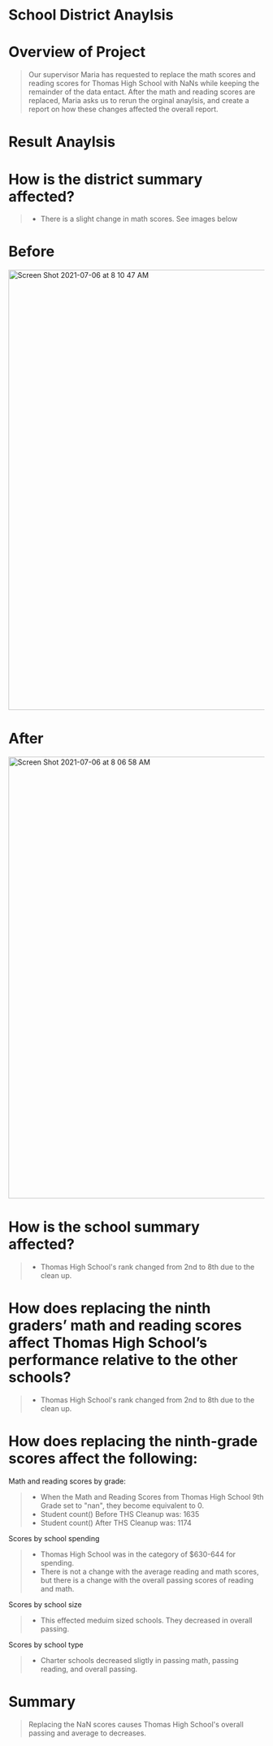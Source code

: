 # School District Anaylsis

# Overview of Project
>Our supervisor Maria has requested to replace the math scores and reading scores for Thomas High School with NaNs while keeping the remainder of the data entact. After the math and reading scores are replaced, Maria asks us to rerun the orginal anaylsis, and create a report on how these changes affected the overall report. 

# Result Anaylsis 

# How is the district summary affected?
> - There is a slight change in math scores. See images below
# Before

<img width="867" alt="Screen Shot 2021-07-06 at 8 10 47 AM" src="https://user-images.githubusercontent.com/85529665/124605601-b4062f00-de31-11eb-9a1c-951d530a1fb1.png">

# After

<img width="870" alt="Screen Shot 2021-07-06 at 8 06 58 AM" src="https://user-images.githubusercontent.com/85529665/124605091-304c4280-de31-11eb-8550-abc6c70029dc.png">

# How is the school summary affected?
>  - Thomas High School's rank changed from 2nd to 8th due to the clean up. 

# How does replacing the ninth graders’ math and reading scores affect Thomas High School’s performance relative to the other schools?
> - Thomas High School's rank changed from 2nd to 8th due to the clean up. 
# How does replacing the ninth-grade scores affect the following: 
Math and reading scores by grade:
> - When the Math and Reading Scores from Thomas High School 9th Grade set to "nan", they become equivalent to 0.
> - Student count() Before THS Cleanup was: 1635
> - Student count() After THS Cleanup was: 1174

Scores by school spending
> - Thomas High School was in the category of $630-644 for spending.
> - There is not a change with the average reading and math scores, but there is a change with the overall passing scores of reading and math.

Scores by school size
> - This effected meduim sized schools. They decreased in overall passing. 

Scores by school type
> - Charter schools decreased sligtly in passing math, passing reading, and overall passing. 

# Summary
> Replacing the NaN scores causes Thomas High School's overall passing and average to decreases. 


